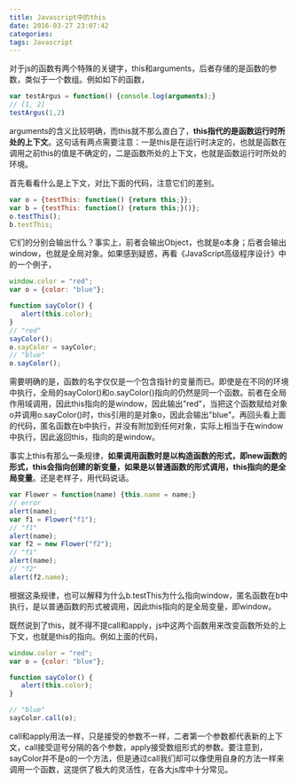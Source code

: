 ```yaml
---
title: Javascript中的this
date: 2016-03-27 23:07:42
categories:
tags: Javascript
---
```

对于js的函数有两个特殊的关键字，this和arguments，后者存储的是函数的参数，类似于一个数组。例如如下的函数，

```javascript
var testArgus = function() {console.log(arguments);}
// [1, 2]
testArgus(1,2)
```

<!--more-->

arguments的含义比较明确，而this就不那么直白了，**this指代的是函数运行时所处的上下文**。这句话有两点需要注意：一是this是在运行时决定的，也就是函数在调用之前this的值是不确定的，二是函数所处的上下文，也就是函数运行时所处的环境。

首先看看什么是上下文，对比下面的代码，注意它们的差别。

```javascript
var o = {testThis: function() {return this;}};
var b = {testThis: function() {return this;}()};
o.testThis();
b.testThis;
```

它们的分别会输出什么？事实上，前者会输出Object，也就是o本身；后者会输出window，也就是全局对象。如果感到疑惑，再看《JavaScript高级程序设计》中的一个例子，

```javascript
window.color = "red";
var o = {color: "blue"};

function sayColor() {
   alert(this.color);
}
// "red"
sayColor();
o.sayColor = sayColor;
// "blue"
o.sayColor();
```

需要明确的是，函数的名字仅仅是一个包含指针的变量而已。即使是在不同的环境中执行，全局的sayColor()和o.sayColor()指向的仍然是同一个函数。前者在全局作用域调用，因此this指向的是window，因此输出"red"，当把这个函数赋给对象o并调用o.sayColor()时，this引用的是对象o，因此会输出"blue"。再回头看上面的代码，匿名函数在b中执行，并没有附加到任何对象，实际上相当于在window中执行，因此返回this，指向的是window。

事实上this有那么一条规律，**如果调用函数时是以构造函数的形式，即new函数的形式，this会指向创建的新变量，如果是以普通函数的形式调用，this指向的是全局变量**。还是老样子，用代码说话。

```javascript
var Flower = function(name) {this.name = name;}
// error
alert(name);
var f1 = Flower("f1");
// "f1"
alert(name);
var f2 = new Flower("f2");
// "f1"
alert(name);
// "f2"
alert(f2.name);
```

根据这条规律，也可以解释为什么b.testThis为什么指向window，匿名函数在b中执行，是以普通函数的形式被调用，因此this指向的是全局变量，即window。

既然说到了this，就不得不提call和apply，js中这两个函数用来改变函数所处的上下文，也就是this的指向。例如上面的代码，

```javascript
window.color = "red";
var o = {color: "blue"};

function sayColor() {
   alert(this.color);
}

// "blue"
sayColor.call(o);
```

call和apply用法一样，只是接受的参数不一样，二者第一个参数都代表新的上下文，call接受逗号分隔的各个参数，apply接受数组形式的参数。要注意到，sayColor并不是o的一个方法，但是通过call我们却可以像使用自身的方法一样来调用一个函数，这提供了极大的灵活性，在各大js库中十分常见。
